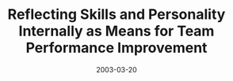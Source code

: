 ---
abstract: ''
authors:
- Wolfgang Zuser
- Thomas Grechenig
date: '2003-03-20'
featured: false
publication_types:
- '0'
publishDate: '2003-03-20'
title: Reflecting Skills and Personality Internally as Means for Team Performance
  Improvement
url_pdf: ''
---
